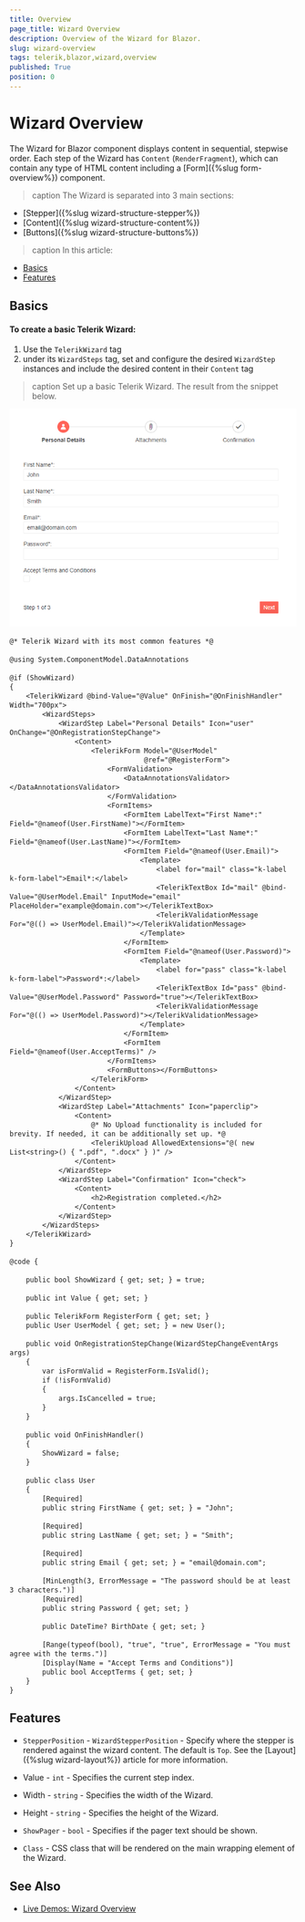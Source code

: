 ```yaml
---
title: Overview
page_title: Wizard Overview
description: Overview of the Wizard for Blazor.
slug: wizard-overview
tags: telerik,blazor,wizard,overview
published: True
position: 0
---
```


# Wizard Overview

The Wizard for Blazor component displays content in sequential, stepwise order. Each step of the Wizard has `Content` (`RenderFragment`), which can contain any type of HTML content including a [Form]({%slug form-overview%}) component.

>caption The Wizard is separated into 3 main sections:
* [Stepper]({%slug wizard-structure-stepper%})
* [Content]({%slug wizard-structure-content%})
* [Buttons]({%slug wizard-structure-buttons%})

>caption In this article:

* [Basics](#basics)
* [Features](#features)

## Basics

#### To create a basic Telerik Wizard:

1. Use the `TelerikWizard` tag
1. under its `WizardSteps` tag, set and configure the desired `WizardStep` instances and include the desired content in their `Content` tag

>caption Set up a basic Telerik Wizard. The result from the snippet below.

![Basic Wizard](images/basic-wizard-example.png)

````CSHTML
@* Telerik Wizard with its most common features *@

@using System.ComponentModel.DataAnnotations

@if (ShowWizard)
{
    <TelerikWizard @bind-Value="@Value" OnFinish="@OnFinishHandler" Width="700px">
        <WizardSteps>
            <WizardStep Label="Personal Details" Icon="user" OnChange="@OnRegistrationStepChange">
                <Content>
                    <TelerikForm Model="@UserModel"
                                 @ref="@RegisterForm">
                        <FormValidation>
                            <DataAnnotationsValidator></DataAnnotationsValidator>
                        </FormValidation>
                        <FormItems>
                            <FormItem LabelText="First Name*:" Field="@nameof(User.FirstName)"></FormItem>
                            <FormItem LabelText="Last Name*:" Field="@nameof(User.LastName)"></FormItem>
                            <FormItem Field="@nameof(User.Email)">
                                <Template>
                                    <label for="mail" class="k-label k-form-label">Email*:</label>
                                    <TelerikTextBox Id="mail" @bind-Value="@UserModel.Email" InputMode="email" PlaceHolder="example@domain.com"></TelerikTextBox>
                                    <TelerikValidationMessage For="@(() => UserModel.Email)"></TelerikValidationMessage>
                                </Template>
                            </FormItem>
                            <FormItem Field="@nameof(User.Password)">
                                <Template>
                                    <label for="pass" class="k-label k-form-label">Password*:</label>
                                    <TelerikTextBox Id="pass" @bind-Value="@UserModel.Password" Password="true"></TelerikTextBox>
                                    <TelerikValidationMessage For="@(() => UserModel.Password)"></TelerikValidationMessage>
                                </Template>
                            </FormItem>
                            <FormItem Field="@nameof(User.AcceptTerms)" />
                        </FormItems>
                        <FormButtons></FormButtons>
                    </TelerikForm>
                </Content>
            </WizardStep>
            <WizardStep Label="Attachments" Icon="paperclip">
                <Content>
                    @* No Upload functionality is included for brevity. If needed, it can be additionally set up. *@
                    <TelerikUpload AllowedExtensions="@( new List<string>() { ".pdf", ".docx" } )" />
                </Content>
            </WizardStep>
            <WizardStep Label="Confirmation" Icon="check">
                <Content>
                    <h2>Registration completed.</h2>
                </Content>
            </WizardStep>
        </WizardSteps>
    </TelerikWizard>
}

@code {

    public bool ShowWizard { get; set; } = true;

    public int Value { get; set; }

    public TelerikForm RegisterForm { get; set; }
    public User UserModel { get; set; } = new User();

    public void OnRegistrationStepChange(WizardStepChangeEventArgs args)
    {
        var isFormValid = RegisterForm.IsValid();
        if (!isFormValid)
        {
            args.IsCancelled = true;
        }
    }

    public void OnFinishHandler()
    {
        ShowWizard = false;
    }

    public class User
    {
        [Required]
        public string FirstName { get; set; } = "John";

        [Required]
        public string LastName { get; set; } = "Smith";

        [Required]
        public string Email { get; set; } = "email@domain.com";

        [MinLength(3, ErrorMessage = "The password should be at least 3 characters.")]
        [Required]
        public string Password { get; set; }

        public DateTime? BirthDate { get; set; }

        [Range(typeof(bool), "true", "true", ErrorMessage = "You must agree with the terms.")]
        [Display(Name = "Accept Terms and Conditions")]
        public bool AcceptTerms { get; set; }
    }
}
````

## Features

* `StepperPosition` - `WizardStepperPosition` - Specify where the stepper is rendered against the wizard content. The default is `Top`. See the [Layout]({%slug wizard-layout%}) article for more information.

* Value - `int` - Specifies the current step index.

* Width - `string` - Specifies the width of the Wizard.

* Height - `string` - Specifies the height of the Wizard.

* `ShowPager` - `bool` - Specifies if the pager text should be shown.

* `Class` - CSS class that will be rendered on the main wrapping element of the Wizard.

## See Also

  * [Live Demos: Wizard Overview](https://demos.telerik.com/blazor-ui/wizard/index)